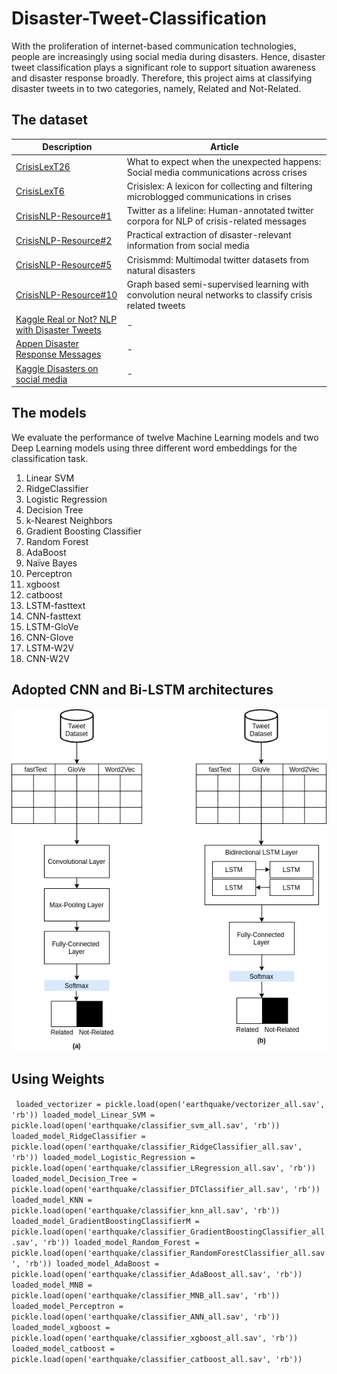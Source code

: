 # Disaster-Tweet-Classification

With the proliferation of internet-based communication technologies, people are increasingly using social media during disasters. Hence, disaster tweet classification plays a significant role to support situation awareness and disaster response broadly. Therefore, this project aims at classifying disaster tweets in to two categories, namely, Related and Not-Related.

## The dataset

| Description   | Article       | 
| ------------- | ------------- |
| [CrisisLexT26](https://crisislex.org/data-collections.html#CrisisLexT26) | What to expect when the unexpected happens: Social media communications across crises | 
| [CrisisLexT6](https://crisislex.org/data-collections.html#CrisisLexT6)  | Crisislex: A lexicon for collecting and filtering microblogged communications in crises| 
| [CrisisNLP-Resource#1](https://crisisnlp.qcri.org/lrec2016/lrec2016.html) | Twitter as a lifeline: Human-annotated twitter corpora for NLP of crisis-related messages  |
| [CrisisNLP-Resource#2](https://crisisnlp.qcri.org/)  | Practical extraction of disaster-relevant information from social media  | 
| [CrisisNLP-Resource#5](https://crisisnlp.qcri.org/crisismmd)  | Crisismmd: Multimodal twitter datasets from natural disasters  | 
| [CrisisNLP-Resource#10](https://crisisnlp.qcri.org/)  | Graph based semi-supervised learning with convolution neural networks to classify crisis related tweets  | 
| [Kaggle Real or Not? NLP with Disaster Tweets](https://www.kaggle.com/c/nlp-getting-started/overview)  | - | 
| [Appen Disaster Response Messages](https://appen.com/datasets/combined-disaster-response-data/)  | -  | 
| [Kaggle Disasters on social media](https://www.kaggle.com/jannesklaas/disasters-on-social-media)  | -  | 

## The models

We evaluate the performance of twelve Machine Learning models and two Deep Learning models using three different word embeddings for the classification task.

1.	Linear SVM
2.	RidgeClassifier
3.	Logistic Regression
4.	Decision Tree
5.	k-Nearest Neighbors
6.	Gradient Boosting Classifier
7.	Random Forest
8.	AdaBoost
9.	Naïve Bayes
10.	Perceptron
11.	xgboost
12.	catboost
13.	LSTM-fasttext
14.	CNN-fasttext
15.	LSTM-GloVe
16.	CNN-Glove
17.	LSTM-W2V
18.	CNN-W2V

## Adopted CNN and Bi-LSTM architectures

![Image of CNN and LSTM](https://github.com/nilani-rangika/Disaster-Tweet-Classification/blob/main/DL2.png)

## Using Weights
`
loaded_vectorizer = pickle.load(open('earthquake/vectorizer_all.sav', 'rb'))
loaded_model_Linear_SVM = pickle.load(open('earthquake/classifier_svm_all.sav', 'rb'))
loaded_model_RidgeClassifier = pickle.load(open('earthquake/classifier_RidgeClassifier_all.sav', 'rb'))
loaded_model_Logistic_Regression = pickle.load(open('earthquake/classifier_LRegression_all.sav', 'rb'))
loaded_model_Decision_Tree = pickle.load(open('earthquake/classifier_DTClassifier_all.sav', 'rb'))
loaded_model_KNN = pickle.load(open('earthquake/classifier_knn_all.sav', 'rb'))
loaded_model_GradientBoostingClassifierM = pickle.load(open('earthquake/classifier_GradientBoostingClassifier_all.sav', 'rb'))
loaded_model_Random_Forest = pickle.load(open('earthquake/classifier_RandomForestClassifier_all.sav', 'rb'))
loaded_model_AdaBoost = pickle.load(open('earthquake/classifier_AdaBoost_all.sav', 'rb'))
loaded_model_MNB = pickle.load(open('earthquake/classifier_MNB_all.sav', 'rb'))
loaded_model_Perceptron = pickle.load(open('earthquake/classifier_ANN_all.sav', 'rb'))
loaded_model_xgboost = pickle.load(open('earthquake/classifier_xgboost_all.sav', 'rb'))
loaded_model_catboost = pickle.load(open('earthquake/classifier_catboost_all.sav', 'rb'))`
